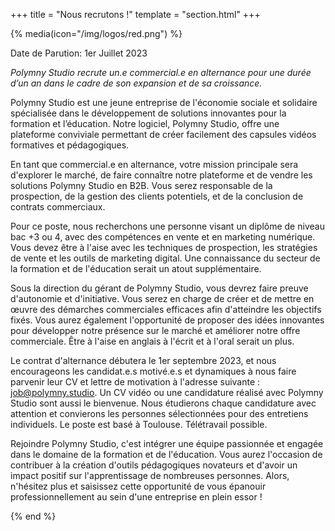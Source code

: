 +++
title = "Nous recrutons !"
template = "section.html"
+++

{% media(icon="/img/logos/red.png") %}

<p>Date de Parution: 1er Juillet 2023</p>

<em>Polymny Studio recrute un.e commercial.e
en alternance pour une durée d’un an dans le cadre de son expansion et de sa
croissance. </em>
<br/>

Polymny Studio est une jeune entreprise de l'économie sociale et solidaire
spécialisée dans le développement de solutions innovantes pour la formation et
l’éducation. Notre logiciel, Polymny Studio, offre une plateforme conviviale
permettant de créer facilement des capsules vidéos formatives et pédagogiques.

En tant que commercial.e en alternance, votre mission principale sera
d'explorer le marché, de faire connaître notre plateforme et de vendre les
solutions Polymny Studio en B2B. Vous serez responsable de la prospection, de
la gestion des clients potentiels, et de la conclusion de contrats commerciaux.

Pour ce poste, nous recherchons une personne visant un diplôme de niveau bac +3
ou 4, avec des compétences en vente et en marketing numérique. Vous devez être
à l'aise avec les techniques de prospection, les stratégies de vente et les
outils de marketing digital. Une connaissance du secteur de la formation et de
l'éducation serait un atout supplémentaire.

Sous la direction du gérant de Polymny Studio, vous devrez faire preuve
d'autonomie et d'initiative. Vous serez en charge de créer et de mettre en
œuvre des démarches commerciales efficaces afin d'atteindre les objectifs
fixés. Vous aurez également l'opportunité de proposer des idées innovantes pour
développer notre présence sur le marché et améliorer notre offre commerciale.
Être à l'aise en anglais à l'écrit et à l'oral serait un plus.

Le contrat d'alternance débutera le 1er septembre 2023, et nous encourageons
les candidat.e.s motivé.e.s et dynamiques à nous faire parvenir leur CV et
lettre de motivation à l'adresse suivante :
[job@polymny.studio](https://polymny.studio). Un CV vidéo ou une candidature
réalisé avec Polymny Studio sont aussi le bienvenue. Nous étudierons chaque
candidature avec attention et convierons les personnes sélectionnées pour des
entretiens individuels. Le poste est basé à Toulouse. Télétravail possible.

Rejoindre Polymny Studio, c'est intégrer une équipe passionnée et engagée dans
le domaine de la formation et de l'éducation. Vous aurez l'occasion de
contribuer à la création d'outils pédagogiques novateurs et d'avoir un impact
positif sur l'apprentissage de nombreuses personnes. Alors, n'hésitez plus et
saisissez cette opportunité de vous épanouir professionnellement au sein d'une
entreprise en plein essor !



{% end %}


